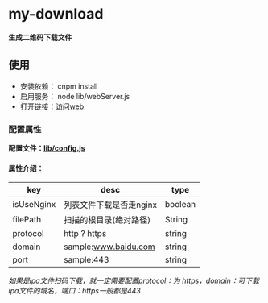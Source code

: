# my-download

**生成二维码下载文件**

 ## 使用
- 安装依赖： cnpm install 
- 启用服务： node lib/webServer.js
- 打开链接：[访问web](http://127.0.0.1:7090) 

### 配置属性
 **配置文件：[lib/config.js](https://github.com/alwans/my-download/blob/master/lib/config.js)**  
 #### 属性介绍：
 
| key      | desc |  type  |
| -------- | -------- | ------|
| isUseNginx | 列表文件下载是否走nginx   |  boolean |
| filePath   | 扫描的根目录(绝对路径)   |    String  |
| protocol   | http ? https   |   string |
| domain   | sample:www.baidu.com   |   string |
| port   | sample:443   |  string  |

*如果是ipa文件扫码下载，就一定需要配置protocol：为 https，domain：可下载 ipa文件的域名，端口：https一般都是443*
